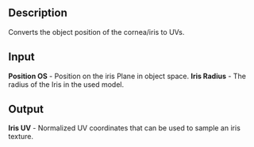 ## Description
Converts the object position of the cornea/iris to UVs.

## Input
**Position OS** - Position on the iris Plane in object space.
**Iris Radius** - The radius of the Iris in the used model.

## Output
**Iris UV** - Normalized UV coordinates that can be used to sample an iris texture.